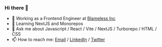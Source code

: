 ### Hi there 👋

- 🔭 Working as a Frontend Engineer at [Blameless Inc](https://blameless.com)
- 🌱 Learning NextJS and Monorepos
- 💬 Ask me about Javascript / React / Vite / NextJS / Turborepo / HTML / CSS
- 📫 How to reach me: [Email](mailto:lgbartroli@gmail.com) / [LinkedIn](https://www.linkedin.com/in/lucas-bartroli-82a48b31/) / [Twitter](https://twitter.com/lbartroli88)
